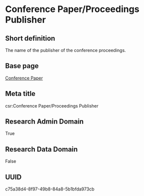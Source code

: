 # Conference Paper/Proceedings Publisher
## Short definition
The name of the publisher of the conference proceedings.
## Base page
[Conference Paper](../../Objects/Conference%20Paper.md)
## Meta title
csr:Conference Paper/Proceedings Publisher
## Research Admin Domain
True
## Research Data Domain
False
## UUID
c75a38d4-8f97-49b8-84a8-5b1bfda973cb
